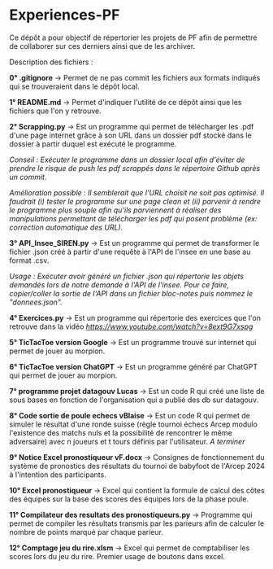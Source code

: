 # Experiences-PF

Ce dépôt a pour objectif de répertorier les projets de PF afin de permettre de collaborer sur ces derniers ainsi que de les archiver.

Description des fichiers :

**0° .gitignore** -> Permet de ne pas commit les fichiers aux formats indiqués qui se trouveraient dans le dépôt local. 

**1° README.md** -> Permet d'indiquer l'utilité de ce dépôt ainsi que les fichiers que l'on y retrouve.

**2° Scrapping.py** -> Est un programme qui permet de télécharger les .pdf d'une page internet grâce à son URL dans un dossier pdf stocké dans le dossier à partir duquel est exécuté le programme. 

*Conseil : Exécuter le programme dans un dossier local afin d'éviter de prendre le risque de push les pdf scrappés dans le répertoire Github après un commit.*

*Amélioration possible : Il semblerait que l'URL choisit ne soit pas optimisé. Il faudrait (i) tester le programme sur une page clean et (ii) parvenir à rendre le programme plus souple afin qu'ils parviennent à réaliser des manipulations permettant de télécharger les pdf qui posent problème (ex: correction automatique des URL).*

**3° API_Insee_SIREN.py** -> Est un programme qui permet de transformer le fichier .json créé à partir d'une requête à l'API de l'insee en une base au format .csv.

*Usage : Exécuter avoir généré un fichier .json qui répertorie les objets demandés lors de notre demande à l'API de l'insee. Pour ce faire, copier/coller la sortie de l'API dans un fichier bloc-notes puis nommez le "donnees.json".* 

**4° Exercices.py** -> Est un programme qui répertorie des exercices que l'on retrouve dans la vidéo *https://www.youtube.com/watch?v=8ext9G7xspg* 

**5° TicTacToe version Google** -> Est un programme trouvé sur internet qui permet de jouer au morpion.

**6° TicTacToe version ChatGPT** -> Est un programme généré par ChatGPT qui permet de jouer au morpion. 

**7° programme projet datagouv Lucas** -> Est un code R qui créé une liste de sous bases en fonction de l'organisation qui a publié des db sur datagouv.

**8° Code sortie de poule echecs vBlaise** -> Est un code R qui permet de simuler le résultat d'une ronde suisse (règle tournoi échecs Arcep modulo l'existence des matchs nuls et la possibilité de rencontrer le même adversaire) avec n joueurs et t tours définis par l'utilisateur. 
*A terminer*

**9° Notice Excel pronostiqueur vF.docx** -> Consignes de fonctionnement du système de pronostics des résultats du tournoi de babyfoot de l'Arcep 2024 à l'intention des participants. 

**10° Excel pronostiqueur** -> Excel qui contient la formule de calcul des côtes des équipes sur la base des scores des équipes lors de la phase poule.

**11° Compilateur des resultats des pronostiqueurs.py** -> Programme qui permet de compiler les résultats transmis par les parieurs afin de calculer le nombre de points marqué par chaque parieur.

**12° Comptage jeu du rire.xlsm** -> Excel qui permet de comptabiliser les scores lors du jeu du rire. Premier usage de boutons dans excel. 

